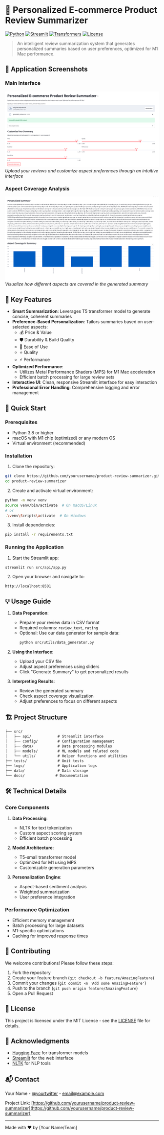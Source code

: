 # 🎯 Personalized E-commerce Product Review Summarizer

[![Python](https://img.shields.io/badge/Python-3.8%2B-blue.svg)](https://www.python.org/downloads/)
[![Streamlit](https://img.shields.io/badge/Streamlit-1.25%2B-FF4B4B.svg)](https://streamlit.io/)
[![Transformers](https://img.shields.io/badge/Transformers-4.30%2B-yellow.svg)](https://huggingface.co/transformers/)
[![License](https://img.shields.io/badge/License-MIT-green.svg)](LICENSE)

> An intelligent review summarization system that generates personalized summaries based on user preferences, optimized for M1 Mac performance.

## 📸 Application Screenshots

### Main Interface
![Main Interface](screenshots/main_interface.png)
*Upload your reviews and customize aspect preferences through an intuitive interface*

### Aspect Coverage Analysis
![Aspect Coverage](screenshots/aspect_coverage.png)
*Visualize how different aspects are covered in the generated summary*

## 🌟 Key Features

- **Smart Summarization**: Leverages T5 transformer model to generate concise, coherent summaries
- **Preference-Based Personalization**: Tailors summaries based on user-selected aspects:
  - 💰 Price & Value
  - 🛡️ Durability & Build Quality
  - 🎯 Ease of Use
  - ⭐ Quality
  - ⚡ Performance
- **Optimized Performance**: 
  - Utilizes Metal Performance Shaders (MPS) for M1 Mac acceleration
  - Efficient batch processing for large review sets
- **Interactive UI**: Clean, responsive Streamlit interface for easy interaction
- **Professional Error Handling**: Comprehensive logging and error management

## 🚀 Quick Start

### Prerequisites

- Python 3.8 or higher
- macOS with M1 chip (optimized) or any modern OS
- Virtual environment (recommended)

### Installation

1. Clone the repository:
```bash
git clone https://github.com/yourusername/product-review-summarizer.git
cd product-review-summarizer
```

2. Create and activate virtual environment:
```bash
python -m venv venv
source venv/bin/activate  # On macOS/Linux
# or
.\venv\Scripts\activate  # On Windows
```

3. Install dependencies:
```bash
pip install -r requirements.txt
```

### Running the Application

1. Start the Streamlit app:
```bash
streamlit run src/api/app.py
```

2. Open your browser and navigate to:
```
http://localhost:8501
```

## 💡 Usage Guide

1. **Data Preparation**:
   - Prepare your review data in CSV format
   - Required columns: `review_text`, `rating`
   - Optional: Use our data generator for sample data:
     ```bash
     python src/utils/data_generator.py
     ```

2. **Using the Interface**:
   - Upload your CSV file
   - Adjust aspect preferences using sliders
   - Click "Generate Summary" to get personalized results

3. **Interpreting Results**:
   - Review the generated summary
   - Check aspect coverage visualization
   - Adjust preferences to focus on different aspects

## 🏗️ Project Structure

```
├── src/
│   ├── api/            # Streamlit interface
│   ├── config/         # Configuration management
│   ├── data/           # Data processing modules
│   ├── models/         # ML models and related code
│   └── utils/          # Helper functions and utilities
├── tests/              # Unit tests
├── logs/               # Application logs
├── data/               # Data storage
└── docs/              # Documentation
```

## 🛠️ Technical Details

### Core Components

1. **Data Processing**:
   - NLTK for text tokenization
   - Custom aspect scoring system
   - Efficient batch processing

2. **Model Architecture**:
   - T5-small transformer model
   - Optimized for M1 using MPS
   - Customizable generation parameters

3. **Personalization Engine**:
   - Aspect-based sentiment analysis
   - Weighted summarization
   - User preference integration

### Performance Optimization

- Efficient memory management
- Batch processing for large datasets
- M1-specific optimizations
- Caching for improved response times

## 🤝 Contributing

We welcome contributions! Please follow these steps:

1. Fork the repository
2. Create your feature branch (`git checkout -b feature/AmazingFeature`)
3. Commit your changes (`git commit -m 'Add some AmazingFeature'`)
4. Push to the branch (`git push origin feature/AmazingFeature`)
5. Open a Pull Request

## 📝 License

This project is licensed under the MIT License - see the [LICENSE](LICENSE) file for details.

## 🙏 Acknowledgments

- [Hugging Face](https://huggingface.co/) for transformer models
- [Streamlit](https://streamlit.io/) for the web interface
- [NLTK](https://www.nltk.org/) for NLP tools

## 📬 Contact

Your Name - [@yourtwitter](https://twitter.com/yourtwitter) - email@example.com

Project Link: [https://github.com/yourusername/product-review-summarizer](https://github.com/yourusername/product-review-summarizer)

---
Made with ❤️ by [Your Name/Team]
